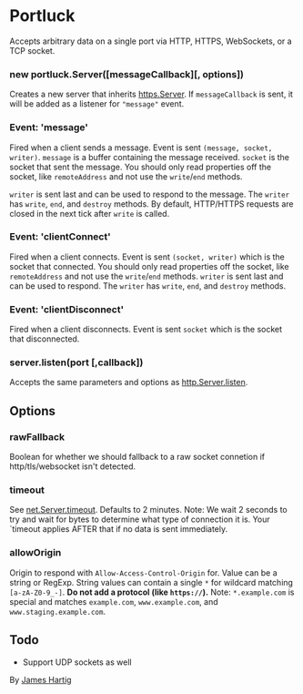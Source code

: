 # Portluck #

Accepts arbitrary data on a single port via HTTP, HTTPS, WebSockets, or a TCP socket.

### new portluck.Server([messageCallback][, options]) ###
Creates a new server that inherits [https.Server](https://nodejs.org/api/https.html#https_class_https_server).
If `messageCallback` is sent, it will be added as a listener for `"message"` event.

### Event: 'message' ###
Fired when a client sends a message. Event is sent `(message, socket, writer)`. `message` is a buffer containing
the message received. `socket` is the socket that sent the message. You should only read properties off the socket,
like `remoteAddress` and not use the `write`/`end` methods.

`writer` is sent last and can be used to respond to the message. The `writer` has `write`, `end`, and `destroy`
methods. By default, HTTP/HTTPS requests are closed in the next tick after `write` is called.

### Event: 'clientConnect' ###
Fired when a client connects. Event is sent `(socket, writer)` which is the socket that connected. You should only
read properties off the socket, like `remoteAddress` and not use the `write`/`end` methods. `writer` is sent last
and can be used to respond. The `writer` has `write`, `end`, and `destroy` methods.

### Event: 'clientDisconnect' ###
Fired when a client disconnects. Event is sent `socket` which is the socket that disconnected.

### server.listen(port [,callback]) ###
Accepts the same parameters and options as [http.Server.listen](http://nodejs.org/api/http.html#http_server_listen_port_hostname_backlog_callback).

## Options ##

### rawFallback ###
Boolean for whether we should fallback to a raw socket connetion if http/tls/websocket isn't detected.

### timeout ###
See [net.Server.timeout](https://nodejs.org/api/http.html#http_server_timeout). Defaults to 2 minutes.
Note: We wait 2 seconds to try and wait for bytes to determine what type of connection it is. Your `timeout
applies AFTER that if no data is sent immediately.

### allowOrigin ###
Origin to respond with `Allow-Access-Control-Origin` for. Value can be a string or RegExp. String values can contain
a single `*` for wildcard matching `[a-zA-Z0-9_-]`. **Do not add a protocol (like `https://`).**
Note: `*.example.com` is special and matches `example.com`, `www.example.com`, and `www.staging.example.com`.

## Todo ##

* Support UDP sockets as well

By [James Hartig](https://github.com/fastest963/)
